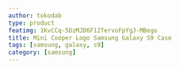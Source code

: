 ```yaml
---
author: tokodab
type: product
featimg: 1KvCCq-5DzMJD6F12TervoFpYgJ-MBego
title: Mini Cooper Logo Samsung Galaxy S9 Case
tags: [samsung, galaxy, s9]
category: [samsung]
---
```

